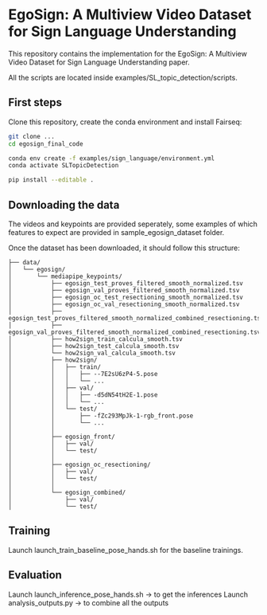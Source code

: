 # EgoSign: A Multiview Video Dataset for Sign Language Understanding
This repository contains the implementation for the EgoSign: A Multiview Video Dataset for Sign Language Understanding paper. 

All the scripts are located inside examples/SL_topic_detection/scripts.

## First steps
Clone this repository, create the conda environment and install Fairseq:
```bash
git clone ...
cd egosign_final_code

conda env create -f examples/sign_language/environment.yml
conda activate SLTopicDetection

pip install --editable .
```

## Downloading the data
The videos and keypoints are provided seperately, some examples of which features to expect are provided in sample_egosign_dataset folder.

Once the dataset has been downloaded, it should follow this structure:
```
├── data/
│   └── egosign/
│       └── mediapipe_keypoints/
│           ├── egosign_test_proves_filtered_smooth_normalized.tsv
│           ├── egosign_val_proves_filtered_smooth_normalized.tsv
│           ├── egosign_oc_test_resectioning_smooth_normalized.tsv
│           ├── egosign_oc_val_resectioning_smooth_normalized.tsv
│           ├── egosign_test_proves_filtered_smooth_normalized_combined_resectioning.tsv
│           ├── egosign_val_proves_filtered_smooth_normalized_combined_resectioning.tsv
│           ├── how2sign_train_calcula_smooth.tsv
│           ├── how2sign_test_calcula_smooth.tsv
│           └── how2sign_val_calcula_smooth.tsv
│           ├── how2sign/
│           │   ├── train/
│           │   │   ├── --7E2sU6zP4-5.pose
│           │   │   └── ...
│           │   ├── val/
│           │   │   ├── -d5dN54tH2E-1.pose
│           │   │   └── ...
│           │   └── test/
│           │       ├── -fZc293MpJk-1-rgb_front.pose
│           │       └── ...
│           │
│           ├── egosign_front/
│           │   ├── val/
│           │   └── test/
│           │
│           ├── egosign_oc_resectioning/
│           │   ├── val/
│           │   └── test/
│           │
│           └── egosign_combined/
│               ├── val/
│               └── test/
```

## Training 
Launch launch_train_baseline_pose_hands.sh for the baseline trainings. 

## Evaluation
Launch launch_inference_pose_hands.sh -> to get the inferences
Launch analysis_outputs.py -> to combine all the outputs
